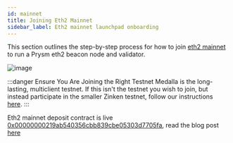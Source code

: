 ```yaml
---
id: mainnet
title: Joining Eth2 Mainnet
sidebar_label: Eth2 mainnet launchpad onboarding
---
```

This section outlines the step-by-step process for how to join [eth2 mainnet](https://launchpad.ethereum.org/) to run a Prysm eth2 beacon node and validator.

![image](https://i.imgur.com/3oUwf4N.png)

:::danger Ensure You Are Joining the Right Testnet
Medalla is the long-lasting, multiclient testnet. If this isn't the testnet you wish to join, but instead participate in the smaller Zinken testnet, follow our instructions [here](/docs/testnet/zinken).
:::

Eth2 mainnet deposit contract is live <a target="_blank" href="https://etherscan.io/address/0x00000000219ab540356cbb839cbe05303d7705fa">0x00000000219ab540356cbb839cbe05303d7705fa</a>, read the blog post <a href="https://blog.ethereum.org/2020/11/04/eth2-quick-update-no-19/">here</a>